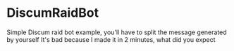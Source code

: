 # DiscumRaidBot
Simple Discum raid bot example, you'll have to split the message generated by yourself
It's bad because I made it in 2 minutes, what did you expect
